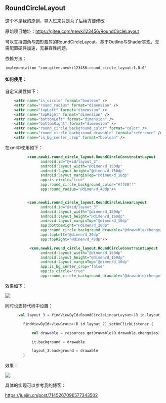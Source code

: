## RoundCircleLayout

这个不是我的原创，导入过来只是为了后续方便修改

原始项目地址：https://gitee.com/newki123456/RoundCircleLayout

可以支持圆角与圆形裁剪的RoundCircleLayout。基于Outline与Shader实现，无需配置硬件加速，无兼容性问题。

依赖方法：
```
implementation "com.gitee.newki123456:round_circle_layout:1.0.0"
```

#### 如何使用：

自定义属性如下：
```xml
    <attr name="is_circle" format="boolean" />
    <attr name="round_radius" format="dimension" />
    <attr name="topLeft" format="dimension" />
    <attr name="topRight" format="dimension" />
    <attr name="bottomLeft" format="dimension" />
    <attr name="bottomRight" format="dimension" />
    <attr name="round_circle_background_color" format="color" />
    <attr name="round_circle_background_drawable" format="reference" />
    <attr name="is_bg_center_crop" format="boolean" />
```

在xml中使用如下：
```xml
          <com.newki.round_circle_layout.RoundCircleConstraintLayout
                android:id="@+id/layout_2"
                android:layout_width="@dimen/d_150dp"
                android:layout_height="@dimen/d_150dp"
                android:layout_marginTop="@dimen/d_10dp"
                app:is_circle="true"
                app:round_circle_background_color="#ff00ff"
                app:round_radius="@dimen/d_40dp"/>


          <com.newki.round_circle_layout.RoundCircleLinearLayout
                android:id="@+id/layout_3"
                android:layout_width="@dimen/d_150dp"
                android:layout_height="@dimen/d_150dp"
                android:layout_marginTop="@dimen/d_10dp"
                app:bottomRight="@dimen/d_20dp"
                app:round_circle_background_drawable="@drawable/chengxiao"
                app:topLeft="@dimen/d_20dp"
                app:topRight="@dimen/d_40dp"/>

           <com.newki.round_circle_layout.RoundCircleConstraintLayout
                android:layout_width="@dimen/d_150dp"
                android:layout_height="@dimen/d_150dp"
                android:layout_marginTop="@dimen/d_10dp"
                app:is_bg_center_crop="false"
                app:is_circle="true"
                app:round_circle_background_drawable="@drawable/chengxiao">
```

效果如下：

![](https://p3-juejin.byteimg.com/tos-cn-i-k3u1fbpfcp/434639cbc3514107a103866308d88232~tplv-k3u1fbpfcp-zoom-1.image)


同时也支持代码中设置：

```kotlin
      val layout_3 = findViewById<RoundCircleLinearLayout>(R.id.layout_3)

        findViewById<ViewGroup>(R.id.layout_2).setOnClickListener {

            val drawable = resources.getDrawable(R.drawable.chengxiao)

            it.background = drawable

            layout_3.background = drawable
        }
```


效果：

![](https://p3-juejin.byteimg.com/tos-cn-i-k3u1fbpfcp/8b037e40c18a48b9bf70a8617ca857ae~tplv-k3u1fbpfcp-zoom-1.image)


具体的实现可以参考我的博客：

https://juejin.cn/post/7145267096577343502
